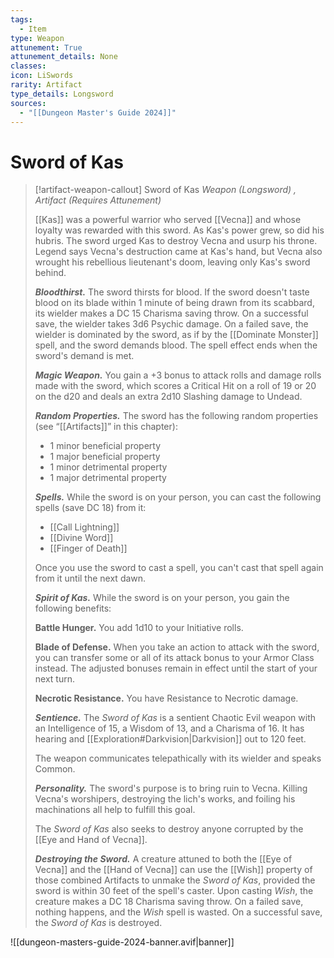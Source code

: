 ```yaml
---
tags:
  - Item
type: Weapon
attunement: True
attunement_details: None
classes:
icon: LiSwords
rarity: Artifact
type_details: Longsword
sources: 
  - "[[Dungeon Master's Guide 2024]]"
---
```

# Sword of Kas
>[!artifact-weapon-callout] Sword of Kas
>_Weapon (Longsword) , Artifact (Requires Attunement)_
>
>[[Kas]] was a powerful warrior who served [[Vecna]] and whose loyalty was rewarded with this sword. As Kas's power grew, so did his hubris. The sword urged Kas to destroy Vecna and usurp his throne. Legend says Vecna's destruction came at Kas's hand, but Vecna also wrought his rebellious lieutenant's doom, leaving only Kas's sword behind.
>
>**_Bloodthirst._** The sword thirsts for blood. If the sword doesn't taste blood on its blade within 1 minute of being drawn from its scabbard, its wielder makes a DC 15 Charisma saving throw. On a successful save, the wielder takes 3d6 Psychic damage. On a failed save, the wielder is dominated by the sword, as if by the [[Dominate Monster]] spell, and the sword demands blood. The spell effect ends when the sword's demand is met.
>
>**_Magic Weapon._** You gain a +3 bonus to attack rolls and damage rolls made with the sword, which scores a Critical Hit on a roll of 19 or 20 on the d20 and deals an extra 2d10 Slashing damage to Undead.
>
>**_Random Properties._** The sword has the following random properties (see “[[Artifacts]]” in this chapter):
>
>- 1 minor beneficial property
>- 1 major beneficial property
>- 1 minor detrimental property
>- 1 major detrimental property
>
>**_Spells._** While the sword is on your person, you can cast the following spells (save DC 18) from it:
>
>- [[Call Lightning]]
>- [[Divine Word]]
>- [[Finger of Death]]
>
>Once you use the sword to cast a spell, you can't cast that spell again from it until the next dawn.
>
>**_Spirit of Kas._** While the sword is on your person, you gain the following benefits:
>
>**Battle Hunger.** You add 1d10 to your Initiative rolls.
>
>**Blade of Defense.** When you take an action to attack with the sword, you can transfer some or all of its attack bonus to your Armor Class instead. The adjusted bonuses remain in effect until the start of your next turn.
>
>**Necrotic Resistance.** You have Resistance to Necrotic damage.
>
>**_Sentience._** The _Sword of Kas_ is a sentient Chaotic Evil weapon with an Intelligence of 15, a Wisdom of 13, and a Charisma of 16. It has hearing and [[Exploration#Darkvision\|Darkvision]] out to 120 feet.
>
>The weapon communicates telepathically with its wielder and speaks Common.
>
>**_Personality._** The sword's purpose is to bring ruin to Vecna. Killing Vecna's worshipers, destroying the lich's works, and foiling his machinations all help to fulfill this goal.
>
>The _Sword of Kas_ also seeks to destroy anyone corrupted by the [[Eye and Hand of Vecna]].
>
>**_Destroying the Sword._** A creature attuned to both the [[Eye of Vecna]] and the [[Hand of Vecna]] can use the [[Wish]] property of those combined Artifacts to unmake the _Sword of Kas_, provided the sword is within 30 feet of the spell's caster. Upon casting _Wish_, the creature makes a DC 18 Charisma saving throw. On a failed save, nothing happens, and the _Wish_ spell is wasted. On a successful save, the _Sword of Kas_ is destroyed.
>


![[dungeon-masters-guide-2024-banner.avif|banner]]